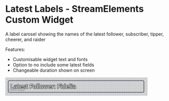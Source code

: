 # Latest Labels - StreamElements Custom Widget

A label carosel showing the names of the latest follower, subscriber, tipper, cheerer, and raider

Features:
- Customisable widget text and fonts
- Option to no include some latest fields
- Changeable duration shown on screen

![Donation Goal Widget Preview](/LatestLabels/preview.png?)
